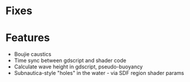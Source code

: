 
# Fixes
# Features
 * Boujie caustics
 * Time sync between gdscript and shader code
 * Calculate wave height in gdscript, pseudo-buoyancy
 * Subnautica-style "holes" in the water - via SDF region shader params
